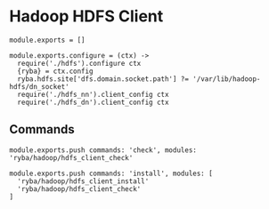
# Hadoop HDFS Client

    module.exports = []

    module.exports.configure = (ctx) ->
      require('./hdfs').configure ctx
      {ryba} = ctx.config
      ryba.hdfs.site['dfs.domain.socket.path'] ?= '/var/lib/hadoop-hdfs/dn_socket'
      require('./hdfs_nn').client_config ctx
      require('./hdfs_dn').client_config ctx


## Commands

    module.exports.push commands: 'check', modules: 'ryba/hadoop/hdfs_client_check'

    module.exports.push commands: 'install', modules: [
      'ryba/hadoop/hdfs_client_install'
      'ryba/hadoop/hdfs_client_check'
    ]

